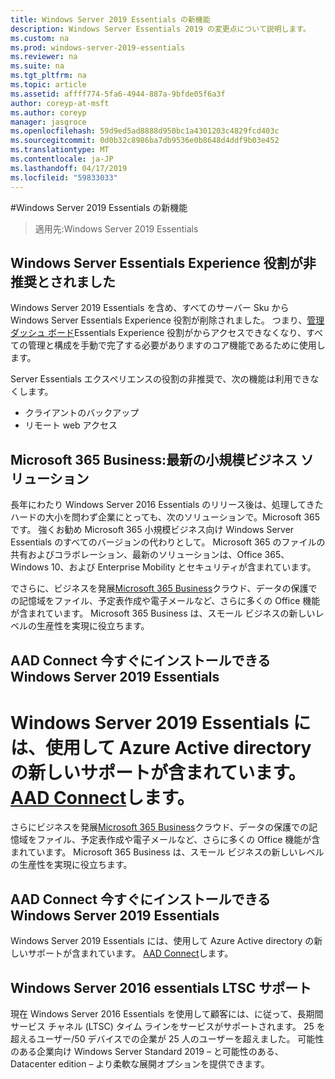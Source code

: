 ```yaml
---
title: Windows Server 2019 Essentials の新機能
description: Windows Server Essentials 2019 の変更点について説明します。
ms.custom: na
ms.prod: windows-server-2019-essentials
ms.reviewer: na
ms.suite: na
ms.tgt_pltfrm: na
ms.topic: article
ms.assetid: affff774-5fa6-4944-887a-9bfde05f6a3f
author: coreyp-at-msft
ms.author: coreyp
manager: jasgroce
ms.openlocfilehash: 59d9ed5ad8888d950bc1a4301203c4829fcd403c
ms.sourcegitcommit: 0d0b32c8986ba7db9536e0b8648d4ddf9b03e452
ms.translationtype: MT
ms.contentlocale: ja-JP
ms.lasthandoff: 04/17/2019
ms.locfileid: "59833033"
---
```

#<a name="whats-new-in-windows-server-2019-essentials"></a>Windows Server 2019 Essentials の新機能

> 適用先:Windows Server 2019 Essentials

## <a name="windows-server-essentials-experience-role-has-been-deprecated"></a>Windows Server Essentials Experience 役割が非推奨とされました

Windows Server 2019 Essentials を含め、すべてのサーバー Sku から Windows Server Essentials Experience 役割が削除されました。 つまり、[管理ダッシュ ボード](../manage/overview-of-the-dashboard-in-windows-server-essentials.md)Essentials Experience 役割がからアクセスできなくなり、すべての管理と構成を手動で完了する必要がありますのコア機能であるために使用します。 

Server Essentials エクスペリエンスの役割の非推奨で、次の機能は利用できなくします。

-   クライアントのバックアップ 
-   リモート web アクセス 

## <a name="microsoft-365-business-the-modern-small-business-solution"></a>Microsoft 365 Business:最新の小規模ビジネス ソリューション 

長年にわたり Windows Server 2016 Essentials のリリース後は、処理してきたハードの大小を問わず企業にとっても、次のソリューションで。Microsoft 365 です。 強くお勧め Microsoft 365 小規模ビジネス向け Windows Server Essentials のすべてのバージョンの代わりとして。 Microsoft 365 のファイルの共有およびコラボレーション、最新のソリューションは、Office 365、Windows 10、および Enterprise Mobility とセキュリティが含まれています。 

でさらに、ビジネスを発展[Microsoft 365 Business](https://www.microsoft.com/microsoft-365/business)クラウド、データの保護での記憶域をファイル、予定表作成や電子メールなど、さらに多くの Office 機能が含まれています。 Microsoft 365 Business は、スモール ビジネスの新しいレベルの生産性を実現に役立ちます。

## <a name="aad-connect-can-now-be-installed-on-windows-server-2019-essentials"></a>AAD Connect 今すぐにインストールできる Windows Server 2019 Essentials

<a name="windows-server-2019-essentials-includes-new-support-for-azure-active-directory-via-aad-connecthttpsdocsmicrosoftcomazureactive-directoryconnectactive-directory-aadconnect-prerequisites"></a>Windows Server 2019 Essentials には、使用して Azure Active directory の新しいサポートが含まれています。 [AAD Connect](https://docs.microsoft.com/azure/active-directory/connect/active-directory-aadconnect-prerequisites)します。 
=======
さらにビジネスを発展[Microsoft 365 Business](https://www.microsoft.com/en-us/microsoft-365/business)クラウド、データの保護での記憶域をファイル、予定表作成や電子メールなど、さらに多くの Office 機能が含まれています。 Microsoft 365 Business は、スモール ビジネスの新しいレベルの生産性を実現に役立ちます。

## <a name="aad-connect-can-now-be-installed-on-windows-server-2019-essentials"></a>AAD Connect 今すぐにインストールできる Windows Server 2019 Essentials

Windows Server 2019 Essentials には、使用して Azure Active directory の新しいサポートが含まれています。 [AAD Connect](https://docs.microsoft.com/azure/active-directory/connect/active-directory-aadconnect-prerequisites)します。 

## <a name="ltsc-support-for-windows-server-2016-essentials"></a>Windows Server 2016 essentials LTSC サポート

現在 Windows Server 2016 Essentials を使用して顧客には、に従って、長期間サービス チャネル (LTSC) タイム ラインをサービスがサポートされます。
25 を超えるユーザー/50 デバイスでの企業が 25 人のユーザーを超えました。 可能性のある企業向け Windows Server Standard 2019 – と可能性のある、Datacenter edition – より柔軟な展開オプションを提供できます。
